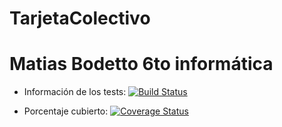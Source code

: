 # TarjetaColectivo
# Matias Bodetto 6to informática

* Información de los tests:
[![Build Status](https://travis-ci.org/mbodetto/TarjetaColectivo.svg?branch=master)](https://travis-ci.org/mbodetto/TarjetaColectivo)

* Porcentaje cubierto: 
[![Coverage Status](https://coveralls.io/repos/github/mbodetto/TarjetaColectivo/badge.svg?branch=master)](https://coveralls.io/github/mbodetto/TarjetaColectivo?branch=master)
